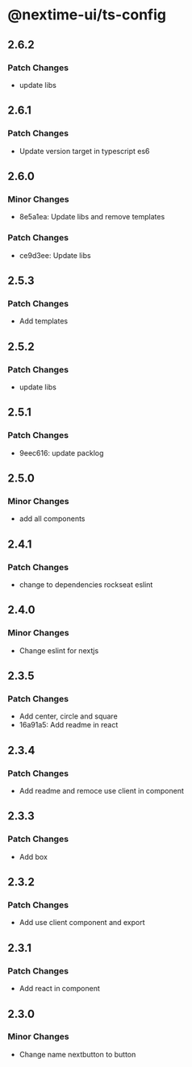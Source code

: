 # @nextime-ui/ts-config

## 2.6.2

### Patch Changes

- update libs

## 2.6.1

### Patch Changes

- Update version target in typescript es6

## 2.6.0

### Minor Changes

- 8e5a1ea: Update libs and remove templates

### Patch Changes

- ce9d3ee: Update libs

## 2.5.3

### Patch Changes

- Add templates

## 2.5.2

### Patch Changes

- update libs

## 2.5.1

### Patch Changes

- 9eec616: update packlog

## 2.5.0

### Minor Changes

- add all components

## 2.4.1

### Patch Changes

- change to dependencies rockseat eslint

## 2.4.0

### Minor Changes

- Change eslint for nextjs

## 2.3.5

### Patch Changes

- Add center, circle and square
- 16a91a5: Add readme in react

## 2.3.4

### Patch Changes

- Add readme and remoce use client in component

## 2.3.3

### Patch Changes

- Add box

## 2.3.2

### Patch Changes

- Add use client component and export

## 2.3.1

### Patch Changes

- Add react in component

## 2.3.0

### Minor Changes

- Change name nextbutton to button
